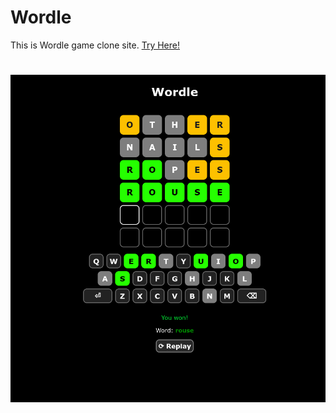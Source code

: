 # Wordle
This is Wordle game clone site.
[Try Here!](https://im-pramesh10.github.io/wordle/)
#
![ScreenShot](screenshot.png)
